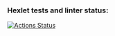 ### Hexlet tests and linter status:
[![Actions Status](https://github.com/aleksandrshafikov/python-project-lvl1/workflows/hexlet-check/badge.svg)](https://github.com/aleksandrshafikov/python-project-lvl1/actions)